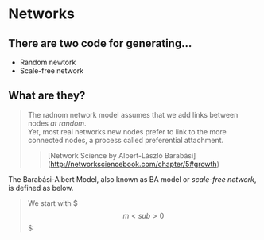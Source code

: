# Networks

## There are two code for generating...
<ul>
  <li> Random newtork </li>
  <li> Scale-free network </li>
</ul>

## What are they?  
>The radnom network model assumes that we add links between nodes *at random*.  
>Yet, most real networks new nodes prefer to link to the more connected nodes, a process called preferential attachment.  
>>[Network Science by Albert-László Barabási] (http://networksciencebook.com/chapter/5#growth)
>
The Barabási-Albert Model, also known as BA model or *scale-free network*, is defined as below.  
>We start with  $$$m<sub>0$$$
